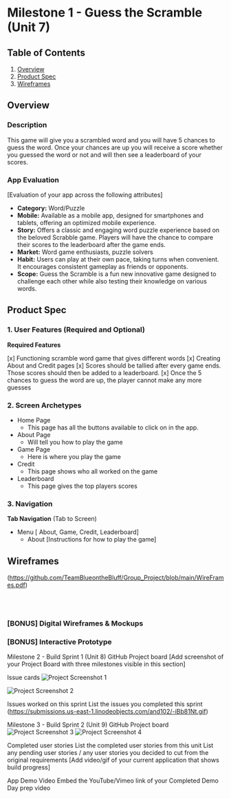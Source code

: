 # Milestone 1 - Guess the Scramble (Unit 7)

## Table of Contents

1. [Overview](#Overview)
1. [Product Spec](#Product-Spec)
1. [Wireframes](#Wireframes)

## Overview

### Description

This game will give you a scrambled word and you will have 5 chances to guess the word. Once your chances are up you will receive a score whether you guessed the word or not and will then see a leaderboard of your scores.

### App Evaluation

[Evaluation of your app across the following attributes]
- **Category:** Word/Puzzle
- **Mobile:** Available as a mobile app, designed for smartphones and tablets, offering an optimized mobile experience.
- **Story:** Offers a classic and engaging word puzzle experience based on the beloved Scrabble game. Players will have the chance to compare their scores to the leaderboard after the game ends.
- **Market:** Word game enthusiasts, puzzle solvers
- **Habit:** Users can play at their own pace, taking turns when convenient. It encourages consistent gameplay as friends or opponents.
- **Scope:** Guess the Scramble is a fun new innovative game designed to challenge each other while also testing their knowledge on various words.

## Product Spec

### 1. User Features (Required and Optional)

**Required Features**

[x] Functioning scramble word game that gives different words
[x] Creating About and Credit pages
[x] Scores should be tallied after every game ends. Those scores should then be added to a leaderboard.
[x] Once the 5 chances to guess the word are up, the player cannot make any more guesses

### 2. Screen Archetypes

- Home Page
  - This page has all the buttons available to click on in the app.
- About Page
  - Will tell you how to play the game
- Game Page
  - Here is where you play the game
- Credit
  - This page shows who all worked on the game
- Leaderboard
   - This page gives the top players scores

### 3. Navigation

**Tab Navigation** (Tab to Screen)

* Menu [ About, Game, Credit, Leaderboard]
  * About [Instructions for how to play the game]

## Wireframes

(https://github.com/TeamBlueontheBluff/Group_Project/blob/main/WireFrames.pdf)

<br>

<br>

### [BONUS] Digital Wireframes & Mockups

### [BONUS] Interactive Prototype
Milestone 2 - Build Sprint 1 (Unit 8)
GitHub Project board
[Add screenshot of your Project Board with three milestones visible in this section] 

Issue cards
![Project Screenshot 1](https://github.com/TeamBlueontheBluff/Group_Project/assets/42751000/6e45a680-de12-4092-92e0-dd0f5339a869)

![Project Screenshot 2](https://github.com/TeamBlueontheBluff/Group_Project/assets/42751000/020a1f9a-ef02-4f14-b719-d459a9b0f790)

Issues worked on this sprint
List the issues you completed this sprint
(https://submissions.us-east-1.linodeobjects.com/and102/-iBb81Nt.gif)


Milestone 3 - Build Sprint 2 (Unit 9)
GitHub Project board
![Project Screenshot 3](https://github.com/TeamBlueontheBluff/Group_Project/assets/42751000/a11dcb41-908e-434d-a898-22766274b1fc)
![Project Screenshot 4](https://github.com/TeamBlueontheBluff/Group_Project/assets/42751000/c71e6855-f058-4901-84c9-283e623d4294)

Completed user stories
List the completed user stories from this unit
List any pending user stories / any user stories you decided to cut from the original requirements
[Add video/gif of your current application that shows build progress] 

App Demo Video
Embed the YouTube/Vimeo link of your Completed Demo Day prep video
